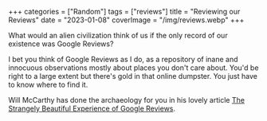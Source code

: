 +++
categories = ["Random"]
tags = ["reviews"]
title = "Reviewing our Reviews"
date = "2023-01-08"
coverImage = "/img/reviews.webp"
+++

What would an alien civilization think of us if the only record of our existence was Google Reviews?

<!--more-->

I bet you think of Google Reviews as I do, as a repository of inane and innocuous observations mostly about places you don't care about. You'd be right to a large extent but there's gold in that online dumpster. You just have to know where to find it.

Will McCarthy has done the archaeology for you in his lovely article 
<a target="_blank" href="https://longreads.com/2023/01/03/the-strangely-beautiful-experience-of-google-reviews/?mc_cid=1b828f9e04&mc_eid=dea04c20ed">The Strangely Beautiful Experience of Google Reviews</a>.
